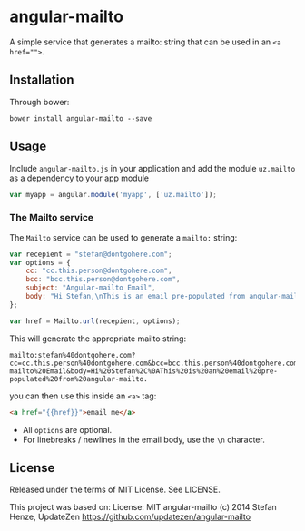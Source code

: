 angular-mailto
==============

A simple service that generates a mailto: string that can be used in an `<a href="">`.


Installation
------------

Through bower:

	bower install angular-mailto --save

Usage
-----

Include `angular-mailto.js` in your application and add the module `uz.mailto` as a dependency to your app module

```javascript
var myapp = angular.module('myapp', ['uz.mailto']);
```

### The Mailto service

The `Mailto` service can be used to generate a `mailto:` string:

```javascript
var recepient = "stefan@dontgohere.com";
var options = {
	cc: "cc.this.person@dontgohere.com",
	bcc: "bcc.this.person@dontgohere.com",
	subject: "Angular-mailto Email",
	body: "Hi Stefan,\nThis is an email pre-populated from angular-mailto."
};

var href = Mailto.url(recepient, options);
```

This will generate the appropriate mailto string:

	mailto:stefan%40dontgohere.com?cc=cc.this.person%40dontgohere.com&bcc=bcc.this.person%40dontgohere.com&subject=Angular-mailto%20Email&body=Hi%20Stefan%2C%0AThis%20is%20an%20email%20pre-populated%20from%20angular-mailto.

you can then use this inside an `<a>` tag:

```html
<a href="{{href}}">email me</a>
```

*	All `options` are optional.
*	For linebreaks / newlines in the email body, use the `\n` character.

License
-------

Released under the terms of MIT License. See LICENSE.

This project was based on:
License: MIT
angular-mailto
(c) 2014 Stefan Henze, UpdateZen
https://github.com/updatezen/angular-mailto
 

